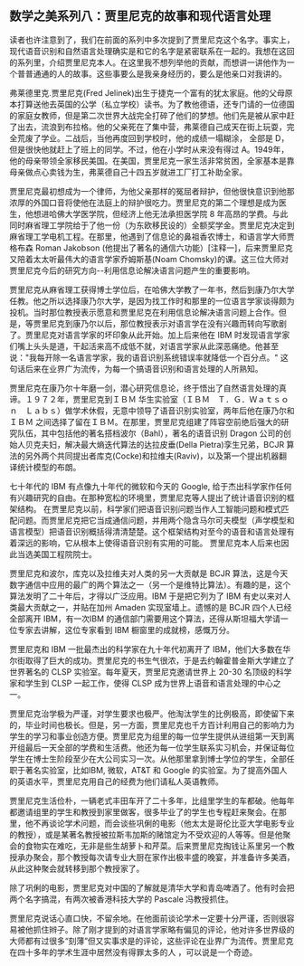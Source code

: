 ## 数学之美系列八：贾里尼克的故事和现代语言处理

读者也许注意到了，我们在前面的系列中多次提到了贾里尼克这个名字。事实上，现代语音识别和自然语言处理确实是和它的名字是紧密联系在一起的。我想在这回的系列里，介绍贾里尼克本人。在这里我不想列举他的贡献，而想讲一讲他作为一个普普通通的人的故事。这些事要么是我亲身经历的，要么是他亲口对我讲的。







弗莱德里克.贾里尼克(Fred Jelinek)出生于捷克一个富有的犹太家庭。他的父母原本打算送他去英国的公学（私立学校）读书。为了教他德语，还专门请的一位德国的家庭女教师，但是第二次世界大战完全打碎了他们的梦想。他们先是被从家中赶了出去，流浪到布拉格。他的父亲死在了集中营，弗莱德自己成天在街上玩耍，完全荒废了学业。二战后，当他再度回到学校时，他的成绩一塌糊涂， 全部是 D，但是很快他就赶上了班上的同学。不过，他在小学时从来没有得过 A。1949年，他的母亲带领全家移民美国。在美国，贾里尼克一家生活非常贫困，全家基本是靠母亲做点心卖钱为生，弗莱德自己十四五岁就进工厂打工补助全家。



贾里尼克最初想成为一个律师，为他父亲那样的冤屈者辩护，但他很快意识到他那浓厚的外国口音将使他在法庭上的辩护很吃力。贾里尼克的第二个理想是成为医生，他想进哈佛大学医学院，但经济上他无法承担医学院 8 年高昂的学费。与此同时麻省理工学院给于了他一份（为东欧移民设的）全额奖学金。贾里尼克决定到麻省理工学电机工程。在那里，他遇到了信息论的鼻祖香农博士，和语言学大师贾格布森 Roman Jakobson (他提出了著名的通信六功能）[注释一]，后来贾里尼克又陪着太太听最伟大的语言学家乔姆斯基(Noam Chomsky)的课。这三位大师对贾里尼克今后的研究方向--利用信息论解决语言问题产生的重要影响。



贾里尼克从麻省理工获得博士学位后，在哈佛大学教了一年书，然后到康乃尔大学任教。他之所以选择康乃尔大学，是因为找工作时和那里的一位语言学家谈得颇为投机。当时那位教授表示愿意和贾里尼克在利用信息论解决语言问题上合作。但是，等贾里尼克到康乃尔以后，那位教授表示对语言学在没有兴趣而转向写歌剧了。贾里尼克对语言学家的坏印象从此开始。加上后来他在 IBM 时发现语言学家们嘴上头头是道，干起活来高不成低不就，对语言学家从此深恶痛绝。他甚至说："我每开除一名语言学家，我的语音识别系统错误率就降低一个百分点。" 这句话后来在业界广为流传，为每一个搞语音识别和语言处理的人所熟知。



贾里尼克在康乃尔十年磨一剑，潜心研究信息论，终于悟出了自然语言处理的真谛。１９７２年，贾里尼克到ＩＢＭ 华生实验室（ＩＢＭ　Ｔ．Ｇ．Ｗａｔｓｏｎ　Ｌａｂｓ）做学术休假，无意中领导了语音识别实验室，两年后他在康乃尔和ＩＢＭ 之间选择了留在ＩＢＭ。在那里，贾里尼克组建了阵容空前绝后强大的研究队伍，其中包括他的著名搭档波尔（Bahl），著名的语音识别 Dragon 公司的创始人贝克夫妇，解决最大熵迭代算法的达拉皮垂(Della Pietra)孪生兄弟，BCJR 算法的另外两个共同提出者库克(Cocke)和拉维夫(Raviv)，以及第一个提出机器翻译统计模型的布朗。



七十年代的 IBM 有点像九十年代的微软和今天的 Google, 给于杰出科学家作任何有兴趣研究的自由。在那种宽松的环境里，贾里尼克等人提出了统计语音识别的框架结构。 在贾里尼克以前，科学家们把语音识别问题当作人工智能问题和模式匹配问题。而贾里尼克把它当成通信问题，并用两个隐含马尔可夫模型（声学模型和语言模型）把语音识别概括得清清楚楚。这个框架结构对至今的语音和语言处理有着深远的影响，它从根本上使得语音识别有实用的可能。 贾里尼克本人后来也因此当选美国工程院院士。



贾里尼克和波尔，库克以及拉维夫对人类的另一大贡献是 BCJR 算法，这是今天数字通信中应用的最广的两个算法之一（另一个是维特比算法）。有趣的是，这个算法发明了二十年后，才得以广泛应用。IBM 于是把它列为了 IBM 有史以来对人类最大贡献之一，并贴在加州 Amaden 实现室墙上。遗憾的是 BCJR 四个人已经全部离开 IBM，有一次IBM 的通信部门需要用这个算法，还得从斯坦福大学请一位专家去讲解，这位专家看到 IBM 橱窗里的成就榜，感慨万分。



贾里尼克和 IBM 一批最杰出的科学家在九十年代初离开了 IBM，他们大多数在华尔街取得了巨大的成功。贾里尼克的书生气很浓，于是去约翰霍普金斯大学建立了世界著名的 CLSP 实验室。每年夏天，贾里尼克邀请世界上 20-30 名顶级的科学家和学生到 CLSP 一起工作，使得 CLSP 成为世界上语音和语言处理的中心之一。



贾里尼克治学极为严谨，对学生要求也极严。他淘汰学生的比例极高，即使留下来的，毕业时间也极长。但是，另一方面，贾里尼克也千方百计利用自己的影响力为学生的学习和事业创造方便。贾里尼克为组里的每一位学生提供从进组第一天到离开组最后一天全部的学费和生活费。他还为每一位学生联系实习机会，并保证每位学生在博士生阶段至少在大公司实习一次。从他那里拿到博士学位的学生，全部任职于著名实验室，比如IBM, 微软，AT&T 和 Google 的实验室。为了提高外国人的英语水平，贾里尼克用自己的经费为他们请私人英语教师。



贾里尼克生活俭朴，一辆老式丰田车开了二十多年，比组里学生的车都破。他每年都邀请组里的学生和教授到家里做客，很多毕业了的学生也专程赶来聚会。在那里，他不再谈论学术问题，而会谈些巩俐的电影（他太太是哥伦比亚大学电影专业的教授），或是某著名教授被拉斯韦加斯的赌馆定为不受欢迎的人等等。但是他聚会的食物实在难吃，无非是些生胡萝卜和芹菜。后来贾里尼克掏钱让系里另一个教授承办聚会，那个教授每次请专业大厨在家作出极丰盛的晚宴，并准备许多美酒，从此这种聚会就转移到那个教授家了。



除了巩俐的电影，贾里尼克对中国的了解就是清华大学和青岛啤酒了。他有时会把两个名字搞混，有两次被香港科技大学的 Pascale 冯教授抓住。



贾里尼克说话心直口快，不留余地。在他面前谈论学术一定要十分严谨，否则很容易被他抓住辫子。除了刚才提到的对语言学家略有偏见的评论，他对许多世界级的大师都有过很多“刻薄”但又实事求是的评论，这些评论在业界广为流传。贾里尼克在四十多年的学术生涯中居然没有得罪太多的人 ，可以说是一个奇迹。


